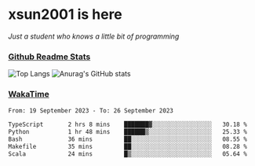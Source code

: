 # xsun2001 is here

*Just a student who knows a little bit of programming*

### [Github Readme Stats](https://github.com/anuraghazra/github-readme-stats)

![Top Langs](https://github-readme-stats.vercel.app/api/top-langs/?username=xsun2001&layout=compact&theme=radical) ![Anurag's GitHub stats](https://github-readme-stats.vercel.app/api?username=xsun2001&show_icons=true&theme=radical)

### [WakaTime](https://wakatime.com)

<!--START_SECTION:waka-->

```txt
From: 19 September 2023 - To: 26 September 2023

TypeScript       2 hrs 8 mins    ███████▓░░░░░░░░░░░░░░░░░   30.18 %
Python           1 hr 48 mins    ██████▒░░░░░░░░░░░░░░░░░░   25.33 %
Bash             36 mins         ██░░░░░░░░░░░░░░░░░░░░░░░   08.55 %
Makefile         35 mins         ██░░░░░░░░░░░░░░░░░░░░░░░   08.28 %
Scala            24 mins         █▒░░░░░░░░░░░░░░░░░░░░░░░   05.64 %
```

<!--END_SECTION:waka-->
